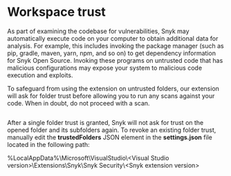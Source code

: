 # Workspace trust

As part of examining the codebase for vulnerabilities, Snyk may automatically execute code on your computer to obtain additional data for analysis. For example, this includes invoking the package manager (such as pip, gradle, maven, yarn, npm, and so on) to get dependency information for Snyk Open Source. Invoking these programs on untrusted code that has malicious configurations may expose your system to malicious code execution and exploits.

To safeguard from using the extension on untrusted folders, our extension will ask for folder trust before allowing you to run any scans against your code. When in doubt, do not proceed with a scan.

<figure><img src="https://lh4.googleusercontent.com/zeg6dMXmw1BUVMTeCviRJ-b2ct0CcRXFdfm1AZJFfgzRfro6TzvFv2_4DwZbqcRRHUl20poHvThC-8TdJniBQ12zgFxgZCY7b5NLZcG4XOu2qd25avtIEZM9Hzq-LvqKmqDS4N3uAFydWTT99x4HMNi0g_2LwFH2LzKwD98KAt1gYxZHitFK3PwbpB7pFA" alt=""><figcaption></figcaption></figure>

After a single folder trust is granted, Snyk will not ask for trust on the opened folder and its subfolders again. To revoke an existing folder trust, manually edit the **trustedFolders** JSON element in the **settings.json** file located in the following path:

%LocalAppData%\Microsoft\VisualStudio\\\<Visual Studio version>\Extensions\Snyk\Snyk Security\\\<Snyk extension version>

